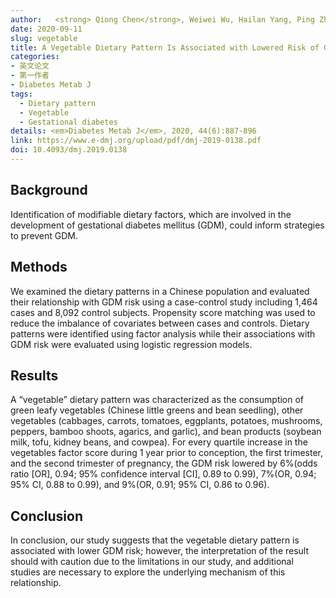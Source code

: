 ```yaml
---
author:   <strong> Qiong Chen</strong>, Weiwei Wu, Hailan Yang, Ping Zhang, Yongliang Feng, Keke Wang, Ying Wang, Suping Wang, Yawei Zhang
date: 2020-09-11
slug: vegetable
title: A Vegetable Dietary Pattern Is Associated with Lowered Risk of Gestational Diabetes Mellitus in Chinese Women
categories: 
- 英文论文
- 第一作者
- Diabetes Metab J
tags:
  - Dietary pattern
  - Vegetable
  - Gestational diabetes
details: <em>Diabetes Metab J</em>, 2020, 44(6):887-896
link: https://www.e-dmj.org/upload/pdf/dmj-2019-0138.pdf
doi: 10.4093/dmj.2019.0138
---
```


## Background
Identification of modifiable dietary factors, which are involved in the development of gestational diabetes mellitus (GDM), 
could inform strategies to prevent GDM.

## Methods
We examined the dietary patterns in a Chinese population and evaluated their relationship with GDM risk using a case-control 
study including 1,464 cases and 8,092 control subjects. Propensity score matching was used to reduce the imbalance of covariates 
between cases and controls. Dietary patterns were identified using factor analysis while their associations with GDM risk were 
evaluated using logistic regression models.

## Results
A “vegetable” dietary pattern was characterized as the consumption of green leafy vegetables (Chinese little greens and bean seedling), 
other vegetables (cabbages, carrots, tomatoes, eggplants, potatoes, mushrooms, peppers, bamboo shoots, agarics, and garlic), and 
bean products (soybean milk, tofu, kidney beans, and cowpea). For every quartile increase in the vegetables factor score during 
1 year prior to conception, the first trimester, and the second trimester of pregnancy, the GDM risk lowered by 
6%(odds ratio [OR], 0.94; 95% confidence interval [CI], 0.89 to 0.99), 7%(OR, 0.94; 95% CI, 0.88 to 0.99), and 9%(OR, 0.91; 95% CI, 0.86 to 0.96).

## Conclusion
In conclusion, our study suggests that the vegetable dietary pattern is associated with lower GDM risk; 
however, the interpretation of the result should with caution due to the limitations in our study, and additional studies 
are necessary to explore the underlying mechanism of this relationship.